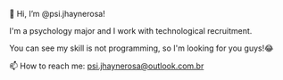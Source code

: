    👋 Hi, I’m @psi.jhaynerosa!

I'm a psychology major and I work with technological recruitment.

You can see my skill is not programming, so I'm looking for you guys!😂




📫 How to reach me: psi.jhaynerosa@outlook.com.br

<!---
psijhaynerosa/psijhaynerosa is a ✨ special ✨ repository because its `README.md` (this file) appears on your GitHub profile.
You can click the Preview link to take a look at your changes.
--->
